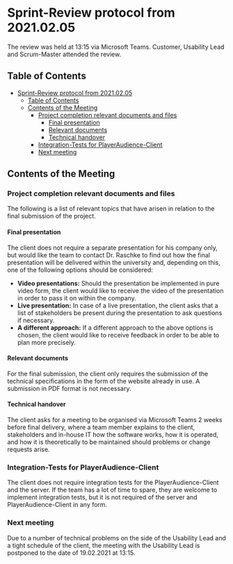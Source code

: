 # Sprint-Review protocol from 2021.02.05

The review was held at 13:15 via Microsoft Teams. Customer, Usability Lead and Scrum-Master attended the review.

## Table of Contents

- [Sprint-Review protocol from 2021.02.05](#sprint-review-protocol-from-20210205)
  - [Table of Contents](#table-of-contents)
  - [Contents of the Meeting](#contents-of-the-meeting)
    - [Project completion relevant documents and files](#project-completion-relevant-documents-and-files)
      - [Final presentation](#final-presentation)
      - [Relevant documents](#relevant-documents)
      - [Technical handover](#technical-handover)
    - [Integration-Tests for PlayerAudience-Client](#integration-tests-for-playeraudience-client)
    - [Next meeting](#next-meeting)

## Contents of the Meeting

### Project completion relevant documents and files

The following is a list of relevant topics that have arisen in relation to the final submission of the project.

#### Final presentation

The client does not require a separate presentation for his company only, but would like the team to contact Dr. Raschke to find out how the final presentation will be delivered within the university and, depending on this, one of the following options should be considered:

- **Video presentations:** Should the presentation be implemented in pure video form, the client would like to receive the video of the presentation in order to pass it on within the company.
- **Live presentation:** In case of a live presentation, the client asks that a list of stakeholders be present during the presentation to ask questions if necessary.
- **A different approach:** If a different approach to the above options is chosen, the client would like to receive feedback in order to be able to plan more precisely.

#### Relevant documents

For the final submission, the client only requires the submission of the technical specifications in the form of the website already in use. A submission in PDF format is not necessary.

#### Technical handover

The client asks for a meeting to be organised via Microsoft Teams 2 weeks before final delivery, where a team member explains to the client, stakeholders and in-house IT how the software works, how it is operated, and how it is theoretically to be maintained should problems or change requests arise.

### Integration-Tests for PlayerAudience-Client

The client does not require integration tests for the PlayerAudience-Client and the server. If the team has a lot of time to spare, they are welcome to implement integration tests, but it is not required of the server and PlayerAudience-Client in any form.

### Next meeting

Due to a number of technical problems on the side of the Usability Lead and a tight schedule of the client, the meeting with the Usability Lead is postponed to the date of 19.02.2021 at 13:15.
